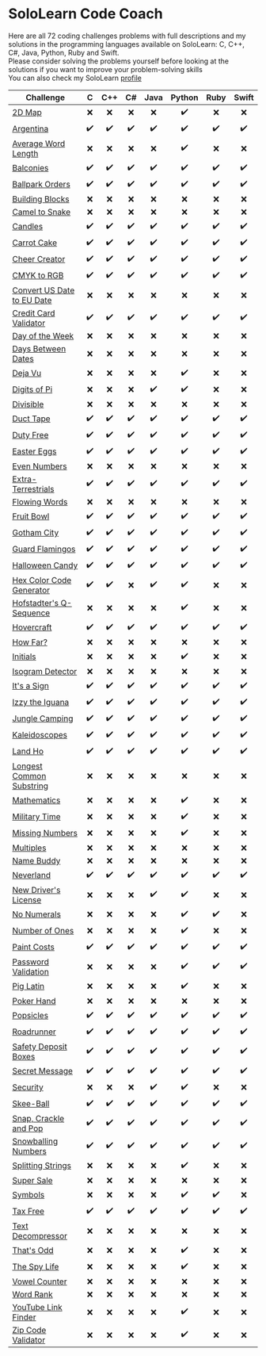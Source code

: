 # SoloLearn Code Coach

Here are all 72 coding challenges problems with full descriptions and my solutions in the programming languages available on SoloLearn: C, C++, C#, Java, Python, Ruby and Swift.  
Please consider solving the problems yourself before looking at the solutions if you want to improve your problem-solving skills  
You can also check my SoloLearn [profile](https://www.sololearn.com/profile/17500820)

Challenge | C   | C++ | C#  | Java | Python | Ruby | Swift |
---|:---:|:---:|:---:|:---:|:---:|:---:|:---:
[2D Map](<Code Coach/2D Map>)|❌|❌|❌|❌|✔️|❌|❌
[Argentina](<Code Coach/Argentina>)|✔️|✔️|✔️|✔️|✔️|✔️|✔️
[Average Word Length](<Code Coach/Average Word Length>)|❌|❌|❌|❌|✔️|❌|❌
[Balconies](<Code Coach/Balconies>)|✔️|✔️|✔️|✔️|✔️|✔️|✔️
[Ballpark Orders](<Code Coach/Ballpark Orders>)|✔️|✔️|✔️|✔️|✔️|✔️|✔️
[Building Blocks](<Code Coach/Building Blocks>)|❌|❌|❌|❌|❌|❌|❌
[Camel to Snake](<Code Coach/Camel to Snake>)|❌|❌|❌|❌|❌|❌|❌
[Candles](<Code Coach/Candles>)|✔️|✔️|✔️|✔️|✔️|✔️|✔️
[Carrot Cake](<Code Coach/Carrot Cake>)|✔️|✔️|✔️|✔️|✔️|✔️|✔️
[Cheer Creator](<Code Coach/Cheer Creator>)|✔️|✔️|✔️|✔️|✔️|✔️|✔️
[CMYK to RGB](<Code Coach/CMYK to RGB>)|✔️|✔️|✔️|✔️|✔️|✔️|✔️
[Convert US Date to EU Date](<Code Coach/Convert US Date to EU Date>)|❌|❌|❌|❌|❌|❌|❌
[Credit Card Validator](<Code Coach/Credit Card Validator>)|✔️|✔️|✔️|✔️|✔️|✔️|✔️
[Day of the Week](<Code Coach/Day of the Week>)|❌|❌|❌|❌|❌|❌|❌
[Days Between Dates](<Code Coach/Days Between Dates>)|❌|❌|❌|❌|❌|❌|❌
[Deja Vu](<Code Coach/Deja Vu>)|❌|❌|❌|❌|✔️|❌|❌
[Digits of Pi](<Code Coach/Digits of Pi>)|❌|❌|❌|✔️|✔️|❌|❌
[Divisible](<Code Coach/Divisible>)|❌|❌|❌|❌|❌|❌|❌
[Duct Tape](<Code Coach/Duct Tape>)|✔️|✔️|✔️|✔️|✔️|✔️|✔️
[Duty Free](<Code Coach/Duty Free>)|✔️|✔️|✔️|✔️|✔️|✔️|✔️
[Easter Eggs](<Code Coach/Easter Eggs>)|✔️|✔️|✔️|✔️|✔️|✔️|✔️
[Even Numbers](<Code Coach/Even Numbers>)|❌|❌|❌|❌|❌|❌|❌
[Extra-Terrestrials](<Code Coach/Extra-Terrestrials>)|✔️|✔️|✔️|✔️|✔️|✔️|✔️
[Flowing Words](<Code Coach/Flowing Words>)|❌|❌|❌|❌|❌|❌|❌
[Fruit Bowl](<Code Coach/Fruit Bowl>)|✔️|✔️|✔️|✔️|✔️|✔️|✔️
[Gotham City](<Code Coach/Gotham City>)|✔️|✔️|✔️|✔️|✔️|✔️|✔️
[Guard Flamingos](<Code Coach/Guard Flamingos>)|✔️|✔️|✔️|✔️|✔️|✔️|✔️
[Halloween Candy](<Code Coach/Halloween Candy>)|✔️|✔️|✔️|✔️|✔️|✔️|✔️
[Hex Color Code Generator](<Code Coach/Hex Color Code Generator>)|✔️|✔️|❌|✔️|✔️|❌|❌
[Hofstadter's Q-Sequence](<Code Coach/Hofstadter's Q-Sequence>)|❌|❌|❌|❌|✔️|❌|❌
[Hovercraft](<Code Coach/Hovercraft>)|✔️|✔️|✔️|✔️|✔️|✔️|✔️
[How Far?](<Code Coach/How Far>)|❌|❌|❌|❌|❌|❌|❌
[Initials](<Code Coach/Initials>)|❌|❌|❌|❌|✔️|❌|❌
[Isogram Detector](<Code Coach/Isogram Detector>)|❌|❌|❌|❌|❌|❌|❌
[It's a Sign](<Code Coach/It's a Sign>)|✔️|✔️|✔️|✔️|✔️|✔️|✔️
[Izzy the Iguana](<Code Coach/Izzy the Iguana>)|✔️|✔️|✔️|✔️|✔️|✔️|✔️
[Jungle Camping](<Code Coach/Jungle Camping>)|✔️|✔️|✔️|✔️|✔️|✔️|✔️
[Kaleidoscopes](<Code Coach/Kaleidoscopes>)|✔️|✔️|✔️|✔️|✔️|✔️|✔️
[Land Ho](<Code Coach/Land Ho>)|✔️|✔️|✔️|✔️|✔️|✔️|✔️
[Longest Common Substring](<Code Coach/Longest Common Substring>)|❌|❌|❌|❌|❌|❌|❌
[Mathematics](<Code Coach/Mathematics>)|❌|❌|❌|❌|✔️|❌|❌
[Military Time](<Code Coach/Military Time>)|❌|❌|❌|❌|✔️|❌|❌
[Missing Numbers](<Code Coach/Missing Numbers>)|❌|❌|❌|❌|✔️|❌|❌
[Multiples](<Code Coach/Multiples>)|❌|❌|❌|❌|❌|❌|❌
[Name Buddy](<Code Coach/Name Buddy>)|❌|❌|❌|❌|❌|❌|❌
[Neverland](<Code Coach/Neverland>)|✔️|✔️|✔️|✔️|✔️|✔️|✔️
[New Driver's License](<Code Coach/New Driver's License>)|❌|❌|❌|✔️|✔️|❌|❌
[No Numerals](<Code Coach/No Numerals>)|❌|❌|❌|❌|✔️|✔️|❌
[Number of Ones](<Code Coach/Number of Ones>)|❌|❌|❌|❌|✔️|❌|❌
[Paint Costs](<Code Coach/Paint Costs>)|✔️|✔️|✔️|✔️|✔️|✔️|✔️
[Password Validation](<Code Coach/Password Validation>)|❌|❌|❌|❌|✔️|✔️|✔️
[Pig Latin](<Code Coach/Pig Latin>)|❌|❌|❌|❌|✔️|❌|❌
[Poker Hand](<Code Coach/Poker Hand>)|❌|❌|❌|❌|❌|❌|❌
[Popsicles](<Code Coach/Popsicles>)|✔️|✔️|✔️|✔️|✔️|✔️|✔️
[Roadrunner](<Code Coach/Roadrunner>)|✔️|✔️|✔️|✔️|✔️|✔️|✔️
[Safety Deposit Boxes](<Code Coach/Safety Deposit Boxes>)|✔️|✔️|✔️|✔️|✔️|✔️|✔️
[Secret Message](<Code Coach/Secret Messag>)|✔️|✔️|✔️|✔️|✔️|✔️|✔️
[Security](<Code Coach/Security>)|❌|❌|❌|✔️|✔️|❌|❌
[Skee-Ball](<Code Coach/Skee-Ball>)|✔️|✔️|✔️|✔️|✔️|✔️|✔️
[Snap, Crackle and Pop](<Code Coach/Snap, Crackle and Pop>)|✔️|✔️|✔️|✔️|✔️|✔️|✔️
[Snowballing Numbers](<Code Coach/Snowballing Numbers>)|✔️|✔️|✔️|✔️|✔️|✔️|✔️
[Splitting Strings](<Code Coach/Splitting Strings>)|❌|❌|❌|❌|✔️|❌|❌
[Super Sale](<Code Coach/Super Sale>)|❌|❌|❌|❌|❌|❌|❌
[Symbols](<Code Coach/Symbols>)|❌|❌|❌|❌|✔️|✔️|❌
[Tax Free](<Code Coach/Tax Free>)|✔️|✔️|✔️|✔️|✔️|✔️|✔️
[Text Decompressor](<Code Coach/Text Decompressor>)|❌|❌|❌|❌|❌|❌|❌
[That's Odd](<Code Coach/That's Odd>)|❌|❌|❌|❌|✔️|❌|❌
[The Spy Life](<Code Coach/The Spy Life>)|❌|❌|❌|❌|✔️|❌|❌
[Vowel Counter](<Code Coach/Vowel Counter>)|❌|❌|❌|❌|❌|❌|❌
[Word Rank](<Code Coach/Word Rank>)|❌|❌|❌|❌|❌|❌|❌
[YouTube Link Finder](<Code Coach/YouTube Link Finder>)|❌|❌|❌|❌|✔️|❌|❌
[Zip Code Validator](<Code Coach/Zip Code Validator>)|❌|❌|❌|❌|✔️|❌|❌


